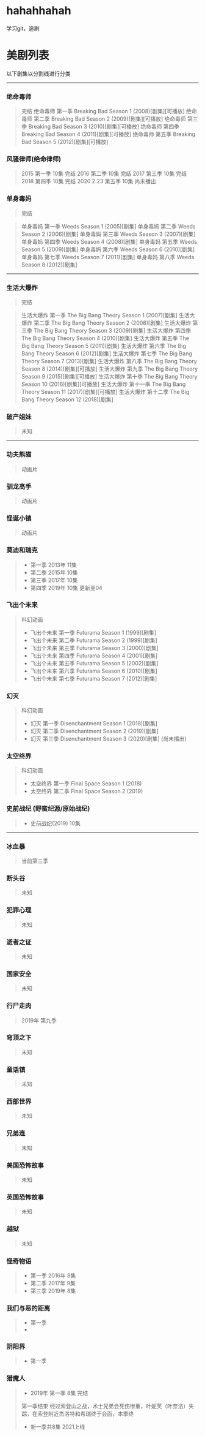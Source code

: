 # hahahhahah
学习git，追剧


# 美剧列表
以下剧集以分割线进行分类



-----

### 绝命毒师
>完结
> 绝命毒师 第一季 Breaking Bad Season 1‎ (2008)[剧集][可播放]
> 绝命毒师 第二季 Breaking Bad Season 2‎ (2009)[剧集][可播放]
> 绝命毒师 第三季 Breaking Bad Season 3‎ (2010)[剧集][可播放]
> 绝命毒师 第四季 Breaking Bad Season 4‎ (2011)[剧集][可播放]
> 绝命毒师 第五季 Breaking Bad Season 5‎ (2012)[剧集][可播放]

### 风骚律师(绝命律师)
>2015 第一季 10集 完结
>2016 第二季 10集 完结
>2017 第三季 10集 完结
>2018 第四季 10集 完结
>2020.2.23 第五季 10集 尚未播出


### 单身毒妈
>完结

> 单身毒妈 第一季 Weeds Season 1‎ (2005)[剧集]
> 单身毒妈 第二季 Weeds Season 2‎ (2006)[剧集]
> 单身毒妈 第三季 Weeds Season 3‎ (2007)[剧集]
> 单身毒妈 第四季 Weeds Season 4‎ (2008)[剧集]
> 单身毒妈 第五季 Weeds Season 5‎ (2009)[剧集]
> 单身毒妈 第六季 Weeds Season 6‎ (2010)[剧集]
> 单身毒妈 第七季 Weeds Season 7‎ (2011)[剧集]
> 单身毒妈 第八季 Weeds Season 8‎ (2012)[剧集]
----

### 生活大爆炸
> 完结

> 生活大爆炸 第一季 The Big Bang Theory Season 1‎ (2007)[剧集]
> 生活大爆炸 第二季 The Big Bang Theory Season 2‎ (2008)[剧集]
> 生活大爆炸 第三季 The Big Bang Theory Season 3‎ (2009)[剧集]
> 生活大爆炸 第四季 The Big Bang Theory Season 4‎ (2010)[剧集]
> 生活大爆炸 第五季 The Big Bang Theory Season 5‎ (2011)[剧集]
> 生活大爆炸 第六季 The Big Bang Theory Season 6‎ (2012)[剧集]
> 生活大爆炸 第七季 The Big Bang Theory Season 7‎ (2013)[剧集]
> 生活大爆炸 第八季 The Big Bang Theory Season 8‎ (2014)[剧集][可播放]
> 生活大爆炸 第九季 The Big Bang Theory Season 9‎ (2015)[剧集][可播放]
> 生活大爆炸 第十季 The Big Bang Theory Season 10‎ (2016)[剧集][可播放]
> 生活大爆炸 第十一季 The Big Bang Theory Season 11‎ (2017)[剧集][可播放]
> 生活大爆炸 第十二季 The Big Bang Theory Season 12‎ (2018)[剧集]

### 破产姐妹
>未知

----
### 功夫熊猫
>动画片
### 驯龙高手
>动画片
### 怪诞小镇
>动画片

### 莫迪和瑞克
> * 第一季 2013年 11集
> * 第二季 2015年 10集
> * 第三季 2017年 10集
> * 第四季 2019年 10集 更新至04

### 飞出个未来
>科幻动画
>* 飞出个未来 第一季 Futurama Season 1‎ (1999)[剧集]
>* 飞出个未来 第二季 Futurama Season 2‎ (1999)[剧集]
>* 飞出个未来 第三季 Futurama Season 3‎ (2000)[剧集]
>* 飞出个未来 第四季 Futurama Season 4‎ (2001)[剧集]
>* 飞出个未来 第五季 Futurama Season 5‎ (2002)[剧集]
>* 飞出个未来 第六季 Futurama Season 6‎ (2010)[剧集]
>* 飞出个未来 第七季 Futurama Season 7‎ (2012)[剧集]


### 幻灭
>科幻动画
> * 幻灭 第一季 Disenchantment Season 1‎ (2018)[剧集]
> * 幻灭 第二季 Disenchantment Season 2‎ (2019)[剧集]
> * 幻灭 第三季 Disenchantment Season 3‎ (2020)[剧集] (尚未播出)


### 太空终界
>科幻动画
> * 太空终界 第一季 Final Space Season 1‎ (2018)
> * 太空终界 第二季 Final Space Season 2‎ (2019)


### 史前战纪 (野蛮纪源/原始战纪)
> * 史前战纪(2019) 10集



----

### 冰血暴
>当前第三季

### 断头谷
>未知

### 犯罪心理
>未知

### 逝者之证
>未知


### 国家安全
>未知
>
### 行尸走肉
>2019年 第九季
### 穹顶之下
>未知

### 童话镇
>未知
>
### 西部世界
>未知
>
### 兄弟连
>未知

### 美国恐怖故事
>未知

### 英国恐怖故事
>未知

### 越狱
>未知

### 怪奇物语

> * 第一季 2016年 8集
> * 第二季 2017年 9集
> * 第三季 2019年 8集


### 我们与恶的距离
> * 第一季
> * 

### 阴阳界
> * 第一季
>

### 猎魔人
> * 2019年 第一季 8集   完结  
> 
> 第一季结束 经过索登山之战，术士兄弟会死伤惨重，叶妮芙（叶奈法）失踪，在索登附近杰洛特和希瑞终于会面，本季终
> * 新一季共8集 2021上线

